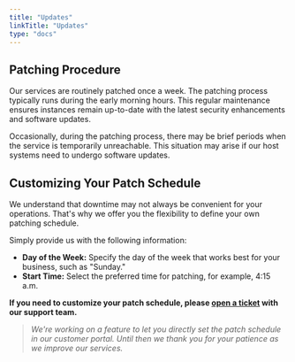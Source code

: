 ```yaml
---
title: "Updates"
linkTitle: "Updates"
type: "docs"
---
```


## Patching Procedure

Our services are routinely patched once a week. The patching process typically runs during the early morning hours. This regular maintenance ensures instances remain up-to-date with the latest security enhancements and software updates.

Occasionally, during the patching process, there may be brief periods when the service is temporarily unreachable. This situation may arise if our host systems need to undergo software updates.

## Customizing Your Patch Schedule

We understand that downtime may not always be convenient for your operations. That's why we offer you the flexibility to define your own patching schedule.

Simply provide us with the following information:

- **Day of the Week:** Specify the day of the week that works best for your business, such as "Sunday."
- **Start Time:** Select the preferred time for patching, for example, 4:15 a.m.

**If you need to customize your patch schedule, please [open a ticket](https://customerservice.plusserver.com/support/ticket-create) with our support team.**

>*We're working on a feature to let you directly set the patch schedule in our customer portal. Until then we thank you for your patience as we improve our services.*
